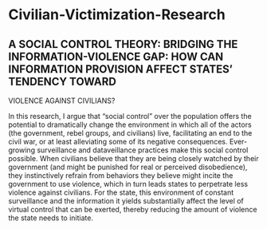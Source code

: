 # Civilian-Victimization-Research

## A SOCIAL CONTROL THEORY: BRIDGING THE INFORMATION-VIOLENCE GAP: HOW CAN INFORMATION PROVISION AFFECT STATES’ TENDENCY TOWARD
VIOLENCE AGAINST CIVILIANS?

In this research, I argue that “social control” over
the population offers the potential to dramatically change the environment in which all of the actors
(the government, rebel groups, and civilians) live, facilitating an end to the civil war, or at least
alleviating some of its negative consequences. Ever-growing surveillance and dataveillance
practices make this social control possible. When civilians believe that they are being closely
watched by their government (and might be punished for real or perceived disobedience), they
instinctively refrain from behaviors they believe might incite the government to use violence, which
in turn leads states to perpetrate less violence against civilians. For the state, this environment of
constant surveillance and the information it yields substantially affect the level of virtual control
that can be exerted, thereby reducing the amount of violence the state needs to initiate.
